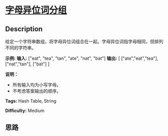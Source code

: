 # [字母异位词分组][title]

## Description

给定一个字符串数组，将字母异位词组合在一起。字母异位词指字母相同，但排列不同的字符串。

**示例:**
            **输入:** ["eat", "tea", "tan", "ate", "nat", "bat"]    **输出:**    [      ["ate","eat","tea"],      ["nat","tan"],      ["bat"]    ]

**说明：**

  * 所有输入均为小写字母。
  * 不考虑答案输出的顺序。


**Tags:** Hash Table, String

**Difficulty:** Medium

## 思路

[title]: https://leetcode-cn.com/problems/group-anagrams
